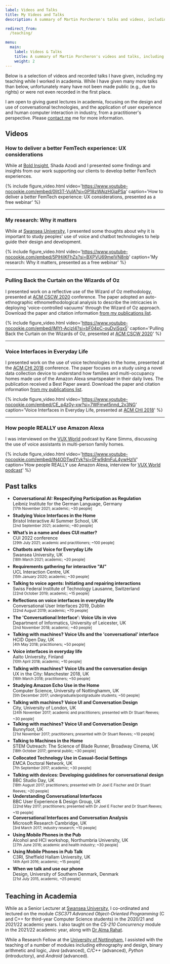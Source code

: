 ```yaml
---
label: Videos and Talks
title: My Videos and Talks
description: A summary of Martin Porcheron's talks and videos, including courses taught in academia.

redirect_from:
  /teaching/

menu:
  main:
    label: Videos & Talks
    title: A summary of Martin Porcheron's videos and talks, including courses taught in academia 
    weight: 2
---
```


Below is a selection of videos and recorded talks I have given, including my teaching while I worked in academia. While I have given many more talks than below, unfortunately many have not been made public (e.g., due to rights) or were not even recorded in the first place.

I am open to giving guest lectures in academia, focusing on the design and use of conversational technologies, and the application of user experience and human computer interaction in industry, from a practitioner's perspective. Please [contact me](/contact/) me for more information.

<!-- section -->

## Videos

### How to deliver a better FemTech experience: UX considerations

While at [Bold Insight](https://www.boldinsight.com/), Shada Azodi and I presented some findings and insights from our work supporting our clients to develop better FemTech experiences.

{% include figure_video.html video='https://www.youtube-nocookie.com/embed/0Iit3T-VuIA?si=0P18zWAizHGjaPSa' caption='How to deliver a better FemTech experience: UX considerations, presented as a free webinar' %}

---

### My research: Why it matters

While at [Swansea University](https://www.swansea.ac.uk/computational-foundry/), I presented some thoughts about why it is important to study peoples' use of voice and chatbot technologies to help guide their design and development.

{% include figure_video.html video='https://www.youtube-nocookie.com/embed/5PlHilKFhZs?si=BXPVU69melVN8nb' caption='My research: Why it matters, presented as a free webinar' %}

---

### Pulling Back the Curtain on the Wizards of Oz

I presented work on a reflective use of the Wizard of Oz methodology, presented at [ACM CSCW 2020](https://cscw.acm.org/2020/) conference. The paper adopted an auto-ethnographic ethnomethodological analysis to describe the intricacies in deploying 'voice-controlled vacuums' through the Wizard of Oz approach. Download the paper and citation information [from my publications list](/pubs/#porcheron2021pulling).

{% include figure_video.html video='https://www.youtube-nocookie.com/embed/IMYt-AcjzI4?si=bF04pC-ouDviSgx5' caption='Pulling Back the Curtain on the Wizards of Oz, presented at <a href="https://cscw.acm.org/2020/">ACM CSCW 2020</a>' %}

---

### Voice Interfaces in Everyday Life

I presented work on the use of voice technologies in the home, presented at the [ACM CHI 2018](https://chi2018.acm.org/) conference. The paper focuses on a study using a novel data collection device to understand how families and multi-occupancy homes made use of the Amazon Alexa smartspeaker in their daily lives. The publication received a Best Paper award. Download the paper and citation information [from my publications list](/pubs/#porcheron2018voice).

{% include figure_video.html video='https://www.youtube-nocookie.com/embed/CE_p4z0y-xw?si=7WFmwt5nnd_2x3NG' caption='Voice Interfaces in Everyday Life, presented at <a href="https://chi2018.acm.org/">ACM CHI 2018</a>' %}

---

### How people REALLY use Amazon Alexa

I was interviewed on the [VUX World](https://vux.world/) podcast by Kane Simms, discussing the use of voice assistants in multi-person family homes.

{% include figure_video.html video='https://www.youtube-nocookie.com/embed/IN4ODTwdYvk?si=0Fw9dmFuL4ywHzlV' caption='How people REALLY use Amazon Alexa, interview for <a href="https://vux.world/">VUX World podcast</a>' %}

<!-- section -->

## Past talks

* **Conversational AI: Respecifying Participation as Regulation**<br>
  Leibniz Institute for the German Language, Germany<br>
  <sup>[17th November 2021; academic; ~30 people]</sup>
* **Studying Voice Interfaces in the Home**<br>
  Bristol Interactive AI Summer School, UK<br>
  <sup>[2nd September 2021; academic; ~80 people]
* **What’s in a name and does CUI matter?**<br>
  CUI 2022 conference<br>
  <sup>[29th July 2021; academic and practitioners; ~100 people]</sup>
* **Chatbots and Voice for Everyday Life**<br>
  Swansea University, UK<br>
  <sup>[18th March 2021; academic; ~20 people]
* **Requirements gathering for interactive "AI"**<br>
  UCL Interaction Centre, UK<br>
  <sup>[15th January 2020; academic; ~30 people]</sup>
* **Talking to voice agents: Initiating and repairing interactions**<br>
  Swiss Federal Institute of Technology Lausanne, Switzerland<br>
  <sup>[22nd October 2019; academic; ~15 people]</sup>
* **Reflections on voice interfaces in everyday life**<br>
  Conversational User Interfaces 2019, Dublin<br>
  <sup>[22nd August 2019; academic; ~70 people]</sup>
* **The 'Conversational Interface': Voice UIs in vivo**<br>
  Department of Informatics, University of Leicester, UK<br>
  <sup>[2nd November 2018; academic; ~40 people]</sup>
* **Talking with machines? Voice UIs and the 'conversational' interface**<br>
  HCID Open Day, UK<br>
  <sup>[4th May 2018; practitioners; ~50 people]</sup>
* **Voice interfaces in everyday life**<br>
  Aalto University, Finland<br>
  <sup>[10th April 2018; academic; ~10 people]</sup>
* **Talking with machines? Voice UIs and the conversation design**<br>
  UX in the City: Manchester 2018, UK<br>
  <sup>[16th March 2018; practitioners; ~50 people]</sup>
* **Studying Amazon Echo Use in the Home**<br>
  Computer Science, University of Nottinghamm, UK<br>
  <sup>[5th December 2017; undergraduate/postgraduate students; ~50 people]</sup>
* **Talking with machines? Voice UI and Conversation Design**<br>
  City, University of London, UK<br>
  <sup>[24th November 2017; academic and practitioners; presented with Dr Stuart Reeves; ~30 people] </sup>
* **Talking with machines? Voice UI and Conversation Design**<br>
  Bunnyfoot, UK<br>
  <sup>[21st November 2017; practitioners; presented with Dr Stuart Reeves; ~10 people]</sup>
* **Talking to Machines in the Home**<br>
  STEM Outreach: The Science of Blade Runner, Broadway Cinema, UK<br>
  <sup>[18th October 2017; general public; ~30 people]</sup>
* **Collocated Technology Use in Casual-Social Settings**<br>
  EMCA Doctoral Network, UK<br>
  <sup>[7th September 2017; academic; ~30 people] 
* **Talking with devices: Developing guidelines for conversational design**<br>
  BBC Studio Day, UK<br>
  <sup>[18th August 2017; practitioners; presented with Dr Joel E Fischer and Dr Stuart Reeves; ~20 people] 
* **Understanding Conversational Interfaces**<br>
  BBC User Experience & Design Group, UK<br>
  <sup>[22nd May 2017; practitioners; presented with Dr Joel E Fischer and Dr Stuart Reeves; ~10 people]
* **Conversational Interfaces and Conversation Analysis**<br>
  Microsoft Research Cambridge, UK<br>
  <sup>[3rd March 2017; industry research; ~10 people]</sup>
* **Using Mobile Phones in the Pub**<br>
  Alcohol and HCI workshop, Northumbria University, UK<br>
  <sup>[27th June 2016; academic and health industry; ~30 people]</sup>
* **Using Mobile Phones in Pub Talk**<br>
  C3RI, Sheffield Hallam University, UK<br>
  <sup>14th April 2016; academic; ~15 people]</sup>
* **When we talk and use our phone**<br>
  Design, University of Southern Denmark, Denmark<br>
  <sup>[21st July 2015, academic, ~25 people]</sup>


<!-- section -->

## Teaching in Academia

While as a Senior Lecturer at [Swansea University](https://www.swansea.ac.uk/compsci/ "Computer Science at Swansea University"), I co-ordinated and lectured on the module *CSC371 Advanced Object-Oriented Programming* (C and C++ for third-year Computer Science students) in the 2020/21 and 2021/22 academic years. I also taught on the *CS-210 Concurrency* module in the 2021/22 academic year, along with [Dr Alma Rahat](https://www.swansea.ac.uk/staff/a.a.m.rahat/ "Alma Rahat on the Swansea University website").

While a Research Fellow at the [University of Nottingham](https://www.nottingham.ac.uk/computerscience/index.aspx "Computer Science at the University of Nottingham"), I assisted with the teaching of a number of modules including ethnography and design, binary arithmetic and logic, *Java* (advanced), *C/C++* (advanced), *Python* (introductory), and *Android* (advanced).
